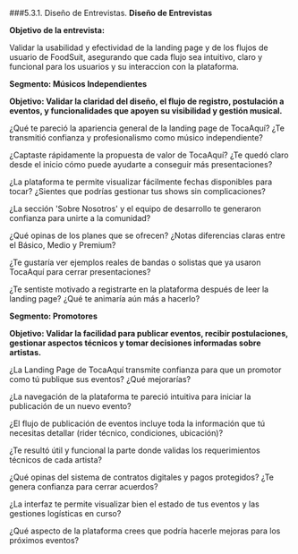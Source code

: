 ###5.3.1. Diseño de Entrevistas. 
**Diseño de Entrevistas**

**Objetivo de la entrevista:**

Validar la usabilidad y efectividad de la landing page y de los flujos de usuario de FoodSuit, asegurando que cada flujo sea intuitivo, claro y funcional para los usuarios y su interaccion con la plataforma.

**Segmento: Músicos Independientes**

**Objetivo: Validar la claridad del diseño, el flujo de registro, postulación a eventos, y funcionalidades que apoyen su visibilidad y gestión musical.**

¿Qué te pareció la apariencia general de la landing page de TocaAquí? ¿Te transmitió confianza y profesionalismo como músico independiente?

¿Captaste rápidamente la propuesta de valor de TocaAquí? ¿Te quedó claro desde el inicio cómo puede ayudarte a conseguir más presentaciones?

¿La plataforma te permite visualizar fácilmente fechas disponibles para tocar? ¿Sientes que podrías gestionar tus shows sin complicaciones?

¿La sección 'Sobre Nosotros' y el equipo de desarrollo te generaron confianza para unirte a la comunidad?

¿Qué opinas de los planes que se ofrecen? ¿Notas diferencias claras entre el Básico, Medio y Premium?

¿Te gustaría ver ejemplos reales de bandas o solistas que ya usaron TocaAquí para cerrar presentaciones?

¿Te sentiste motivado a registrarte en la plataforma después de leer la landing page? ¿Qué te animaría aún más a hacerlo?

**Segmento: Promotores**

**Objetivo: Validar la facilidad para publicar eventos, recibir postulaciones, gestionar aspectos técnicos y tomar decisiones informadas sobre artistas.**

¿La Landing Page de TocaAquí transmite confianza para que un promotor como tú publique sus eventos? ¿Qué mejorarías?

¿La navegación de la plataforma te pareció intuitiva para iniciar la publicación de un nuevo evento?

¿El flujo de publicación de eventos incluye toda la información que tú necesitas detallar (rider técnico, condiciones, ubicación)?

¿Te resultó útil y funcional la parte donde validas los requerimientos técnicos de cada artista?

¿Qué opinas del sistema de contratos digitales y pagos protegidos? ¿Te genera confianza para cerrar acuerdos?

¿La interfaz te permite visualizar bien el estado de tus eventos y las gestiones logísticas en curso?

¿Qué aspecto de la plataforma crees que podría hacerle mejoras para los próximos eventos?

